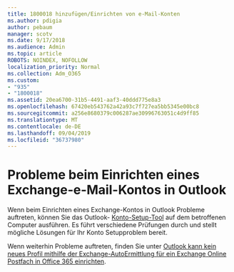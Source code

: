 ```yaml
---
title: 1800018 hinzufügen/Einrichten von e-Mail-Konten
ms.author: pdigia
author: pebaum
manager: scotv
ms.date: 9/17/2018
ms.audience: Admin
ms.topic: article
ROBOTS: NOINDEX, NOFOLLOW
localization_priority: Normal
ms.collection: Adm_O365
ms.custom:
- "935"
- "1800018"
ms.assetid: 20ea6700-31b5-4491-aaf3-40ddd775e8a3
ms.openlocfilehash: 67420eb543762a42a93c7f727ea5bb5345e00bc8
ms.sourcegitcommit: a256e8680379c006287ae30996763051c4d9ff85
ms.translationtype: MT
ms.contentlocale: de-DE
ms.lasthandoff: 09/04/2019
ms.locfileid: "36737980"
---
```

# <a name="problems-setting-up-an-exchange-email-account-in-outlook"></a>Probleme beim Einrichten eines Exchange-e-Mail-Kontos in Outlook

Wenn beim Einrichten eines Exchange-Kontos in Outlook Probleme auftreten, können Sie das Outlook- [Konto-Setup-Tool](https://aka.ms/SaRA-OutlookSetupProfile) auf dem betroffenen Computer ausführen. Es führt verschiedene Prüfungen durch und stellt mögliche Lösungen für Ihr Konto Setupproblem bereit.
  
Wenn weiterhin Probleme auftreten, finden Sie unter [Outlook kann kein neues Profil mithilfe der Exchange-AutoErmittlung für ein Exchange Online Postfach in Office 365 einrichten](https://docs.microsoft.com/exchange/troubleshoot/outlook-profiles/cannot-set-up-profile-autodiscover).
  